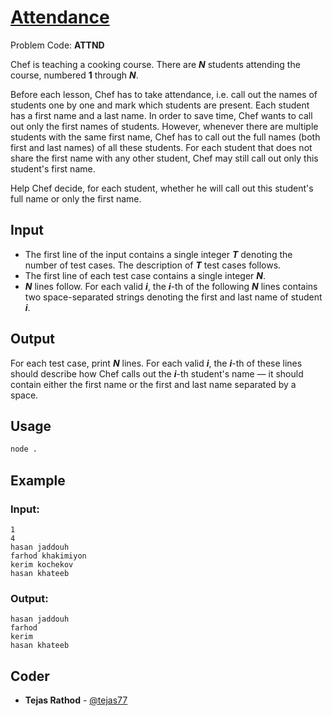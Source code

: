 
# [Attendance](https://www.codechef.com/problems/ATTND)
Problem Code: **ATTND**

Chef is teaching a cooking course. There are **_N_** students attending the course, numbered **1** through **_N_**.

Before each lesson, Chef has to take attendance, i.e. call out the names of students one by one and mark which students are present. Each student has a first name and a last name. In order to save time, Chef wants to call out only the first names of students. However, whenever there are multiple students with the same first name, Chef has to call out the full names (both first and last names) of all these students. For each student that does not share the first name with any other student, Chef may still call out only this student's first name.

Help Chef decide, for each student, whether he will call out this student's full name or only the first name.

## Input

- The first line of the input contains a single integer **_T_** denoting the number of test cases. The description of **_T_** test cases follows.
- The first line of each test case contains a single integer **_N_**.
- **_N_** lines follow. For each valid **_i_**, the **_i_**-th of the following **_N_** lines contains two space-separated strings denoting the first and last name of student **_i_**.

## Output

For each test case, print **_N_** lines. For each valid **_i_**, the **_i_**-th of these lines should describe how Chef calls out the **_i_**-th student's name ― it should contain either the first name or the first and last name separated by a space.

## Usage
```sh
node .
```
## Example
### Input:
```
1
4
hasan jaddouh
farhod khakimiyon
kerim kochekov
hasan khateeb
```
### Output:
```
hasan jaddouh
farhod
kerim
hasan khateeb
```
## Coder

* **Tejas Rathod** - [@tejas77](https://github.com/tejas77)
